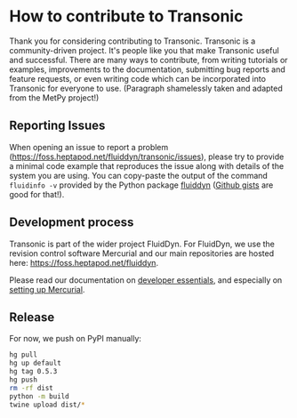 # How to contribute to Transonic

Thank you for considering contributing to Transonic. Transonic is a
community-driven project. It's people like you that make Transonic useful and
successful. There are many ways to contribute, from writing tutorials or
examples, improvements to the documentation, submitting bug reports and feature
requests, or even writing code which can be incorporated into Transonic for
everyone to use. (Paragraph shamelessly taken and adapted from the MetPy
project!)

## Reporting Issues

When opening an issue to report a problem
(<https://foss.heptapod.net/fluiddyn/transonic/issues>), please try to provide
a minimal code example that reproduces the issue along with details of the
system you are using. You can copy-paste the output of the command `fluidinfo
-v` provided by the Python package
[fluiddyn](https://pypi.org/project/fluiddyn/) ([Github
gists](https://gist.github.com/) are good for that!).

## Development process

Transonic is part of the wider project FluidDyn. For FluidDyn, we use the
revision control software Mercurial and our main repositories are hosted here:
<https://foss.heptapod.net/fluiddyn>.

Please read our documentation on [developer
essentials](https://fluiddyn.readthedocs.io/en/latest/advice_developers.html),
and especially on [setting up
Mercurial](https://fluiddyn.readthedocs.io/en/latest/mercurial_heptapod.html).

## Release

For now, we push on PyPI manually:

```sh
hg pull
hg up default
hg tag 0.5.3
hg push
rm -rf dist
python -m build
twine upload dist/*
```
